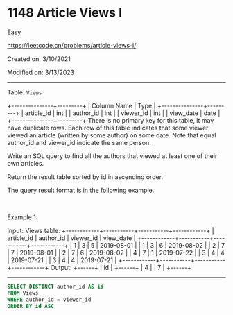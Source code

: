 # 1148 Article Views I

Easy

https://leetcode.cn/problems/article-views-i/

Created on: 3/10/2021

Modified on: 3/13/2023

---

Table: `Views`

+---------------+---------+
| Column Name   | Type    |
+---------------+---------+
| article_id    | int     |
| author_id     | int     |
| viewer_id     | int     |
| view_date     | date    |
+---------------+---------+
There is no primary key for this table, it may have duplicate rows.
Each row of this table indicates that some viewer viewed an article 
(written by some author) on some date. 
Note that equal author_id and viewer_id indicate the same person.
 

Write an SQL query to find all the authors that viewed at least one of their 
own articles.

Return the result table sorted by id in ascending order.

The query result format is in the following example.

 

Example 1:

Input: 
Views table:
+------------+-----------+-----------+------------+
| article_id | author_id | viewer_id | view_date  |
+------------+-----------+-----------+------------+
| 1          | 3         | 5         | 2019-08-01 |
| 1          | 3         | 6         | 2019-08-02 |
| 2          | 7         | 7         | 2019-08-01 |
| 2          | 7         | 6         | 2019-08-02 |
| 4          | 7         | 1         | 2019-07-22 |
| 3          | 4         | 4         | 2019-07-21 |
| 3          | 4         | 4         | 2019-07-21 |
+------------+-----------+-----------+------------+
Output: 
+------+
| id   |
+------+
| 4    |
| 7    |
+------+

---

``` sql
SELECT DISTINCT author_id AS id
FROM Views
WHERE author_id = viewer_id
ORDER BY id ASC
```
